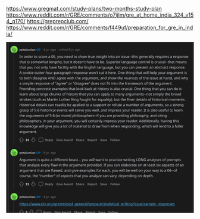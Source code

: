 https://www.gregmat.com/study-plans/two-months-study-plan
https://www.reddit.com/r/GRE/comments/o7ijlm/gre_at_home_india_324_v154_q170/
https://greprepclub.com/
https://www.reddit.com/r/GRE/comments/f449uf/preparation_for_gre_in_india/

![](reddit-advice.png)